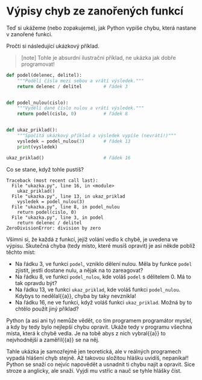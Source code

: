 # Výpisy chyb ze zanořených funkcí

Teď si ukážeme (nebo zopakujeme), jak Python vypíše chybu, která
nastane v zanořené funkci.

Pročti si následující ukázkový příklad.

> [note]
> Tohle je absurdní ilustrační příklad, ne ukázka jak dobře programovat!

<!-- XXX: automatic line numbers? -->

```python
def podel(delenec, delitel):
    """Podělí čísla mezi sebou a vrátí výsledek."""
    return delenec / delitel        # řádek 3


def podel_nulou(cislo):
    """Vydělí dané číslo nulou a vrátí výsledek."""
    return podel(cislo, 0)          # řádek 8


def ukaz_priklad():
    """Spočítá ukázkový příklad a výsledek vypíše (nevrátí!)"""
    vysledek = podel_nulou(3)       # řádek 13
    print(vysledek)

ukaz_priklad()                      # řádek 16
```

Co se stane, když tohle pustíš?

```pycon
Traceback (most recent call last):
  File "ukazka.py", line 16, in <module>
    ukaz_priklad()
  File "ukazka.py", line 13, in ukaz_priklad
    vysledek = podel_nulou(3)
  File "ukazka.py", line 8, in podel_nulou
    return podel(cislo, 0)
  File "ukazka.py", line 3, in podel
    return delenec / delitel
ZeroDivisionError: division by zero
```

Všimni si, že každá z funkcí, jejíž volání vedlo k chybě, je uvedena ve výpisu.
Skutečná chyba (tedy místo, které musíš opravit) je asi někde poblíž těchto
míst:

- Na řádku 3, ve funkci `podel`, vzniklo dělení nulou.
  Měla by funkce `podel` zjistit, jestli dostane nulu, a nějak na to
  zareagovat?
- Na řádku 8, ve funkci `podel_nulou`, kde voláš `podel` s dělitelem 0.
  Má to tak opravdu být?
- Na řádku 13, ve funkci `ukaz_priklad`, kde voláš funkci `podel_nulou`.
  Kdybys to nedělal{{a}}, chyba by taky nevznikla!
- Na řádku 16, ne ve funkci, když voláš funkci `ukaz_priklad`.
  Možná by to chtělo použít jiný příklad?

Python (a asi ani ty) nemůže vědět, co tím programem programátor myslel,
a kdy by tedy bylo nejlepší chybu opravit.
Ukáže tedy v programu všechna místa, která k chybě vedla.
Je na tobě abys z nich vybral{{a}} to nejvhodnější a zaměřil{{a}} se na něj.

Tahle ukázka je samozřejmě jen teoretická, ale v reálných programech vypadá
hlášení chyb stejně.
Až takovou složitou hlášku uvidíš, nepanikař!
Python se snaží co nejvíc napovědět a usnadnit ti chybu najít a opravit.
Sice stroze a anglicky, ale snaží.
Vyjdi mu vstříc a nauč se tyhle hlášky číst.

